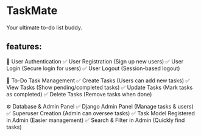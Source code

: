 # TaskMate
Your ultimate to-do list buddy.

## features:
🔹 User Authentication
✅ User Registration (Sign up new users)
✅ User Login (Secure login for users)
✅ User Logout (Session-based logout)

📌 To-Do Task Management
✅ Create Tasks (Users can add new tasks)
✅ View Tasks (Show pending/completed tasks)
✅ Update Tasks (Mark tasks as completed)
✅ Delete Tasks (Remove tasks when done)

⚙️ Database & Admin Panel
✅ Django Admin Panel (Manage tasks & users)
✅ Superuser Creation (Admin can oversee tasks)
✅ Task Model Registered in Admin (Easier management)
✅ Search & Filter in Admin (Quickly find tasks)
